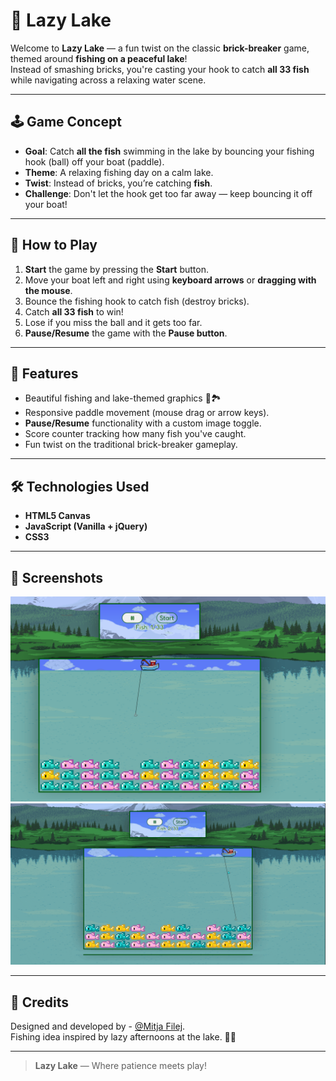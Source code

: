 # 🎣 Lazy Lake

Welcome to **Lazy Lake** — a fun twist on the classic **brick-breaker** game, themed around **fishing on a peaceful lake**!  
Instead of smashing bricks, you're casting your hook to catch **all 33 fish** while navigating across a relaxing water scene.

---

## 🕹 Game Concept

- **Goal**: Catch **all the fish** swimming in the lake by bouncing your fishing hook (ball) off your boat (paddle).
- **Theme**: A relaxing fishing day on a calm lake.
- **Twist**: Instead of bricks, you’re catching **fish**.  
- **Challenge**: Don't let the hook get too far away — keep bouncing it off your boat!

---

## 🚀 How to Play

1. **Start** the game by pressing the **Start** button.
2. Move your boat left and right using **keyboard arrows** or **dragging with the mouse**.
3. Bounce the fishing hook to catch fish (destroy bricks).
4. Catch **all 33 fish** to win!
5. Lose if you miss the ball and it gets too far.
6. **Pause/Resume** the game with the **Pause button**.

---

## 🎨 Features

- Beautiful fishing and lake-themed graphics 🎣🏞
- Responsive paddle movement (mouse drag or arrow keys).
- **Pause/Resume** functionality with a custom image toggle.
- Score counter tracking how many fish you've caught.
- Fun twist on the traditional brick-breaker gameplay.

---

## 🛠 Technologies Used

- **HTML5 Canvas**
- **JavaScript (Vanilla + jQuery)**
- **CSS3**

---

## 📸 Screenshots

![Picture of the game](img/pic1.png)
![Gif of the game play](img/gif1.gif)

---

## 🙌 Credits

Designed and developed by - [@Mitja Filej](https://www.github.com/mit72).  
Fishing idea inspired by lazy afternoons at the lake. 🎣🌊

---

> **Lazy Lake** — Where patience meets play!


